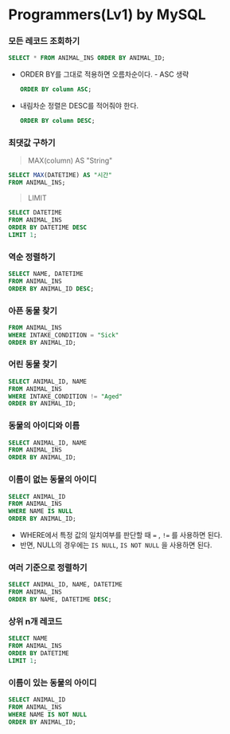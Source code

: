 # Programmers(Lv1) by MySQL

### 모든 레코드 조회하기

```sql
SELECT * FROM ANIMAL_INS ORDER BY ANIMAL_ID;
```

- ORDER BY를 그대로 적용하면 오름차순이다. - ASC 생략

  ```sql
  ORDER BY column ASC;
  ```

- 내림차순 정렬은 DESC를 적어줘야 한다.

  ```sql
  ORDER BY column DESC;
  ```



### 최댓값 구하기

> MAX(column) AS "String"

```sql
SELECT MAX(DATETIME) AS "시간"
FROM ANIMAL_INS;
```

> LIMIT

```sql
SELECT DATETIME
FROM ANIMAL_INS
ORDER BY DATETIME DESC
LIMIT 1;
```



### 역순 정렬하기

```sql
SELECT NAME, DATETIME
FROM ANIMAL_INS
ORDER BY ANIMAL_ID DESC;
```



### 아픈 동물 찾기

```sql
FROM ANIMAL_INS
WHERE INTAKE_CONDITION = "Sick"
ORDER BY ANIMAL_ID;
```



### 어린 동물 찾기

```sql
SELECT ANIMAL_ID, NAME
FROM ANIMAL_INS
WHERE INTAKE_CONDITION != "Aged"
ORDER BY ANIMAL_ID;
```



### 동물의 아이디와 이름

```sql
SELECT ANIMAL_ID, NAME
FROM ANIMAL_INS
ORDER BY ANIMAL_ID;
```



### 이름이 없는 동물의 아이디

```sql
SELECT ANIMAL_ID
FROM ANIMAL_INS
WHERE NAME IS NULL
ORDER BY ANIMAL_ID;
```

- WHERE에서 특정 값의 일치여부를 판단할 때 `=` , `!=` 를 사용하면 된다.
- 반면, NULL의 경우에는 `IS NULL`, `IS NOT NULL` 을 사용하면 된다.



### 여러 기준으로 정렬하기

```sql
SELECT ANIMAL_ID, NAME, DATETIME
FROM ANIMAL_INS
ORDER BY NAME, DATETIME DESC;
```



### 상위 n개 레코드

```sql
SELECT NAME
FROM ANIMAL_INS
ORDER BY DATETIME
LIMIT 1;
```



### 이름이 있는 동물의 아이디

```sql
SELECT ANIMAL_ID
FROM ANIMAL_INS
WHERE NAME IS NOT NULL
ORDER BY ANIMAL_ID;
```

